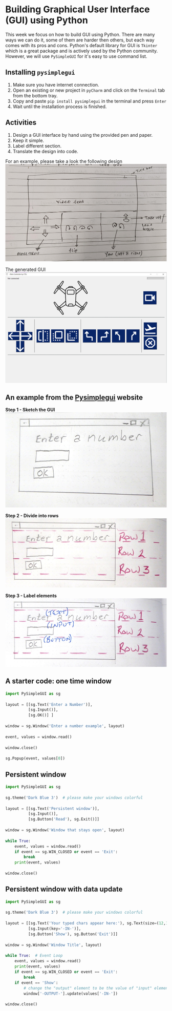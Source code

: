 # Building Graphical User Interface (GUI) using Python

This week we focus on how to build GUI using Python. There are many ways we can do it, some of them are harder then others, 
but each way comes with its pros and cons. Python's default library for GUI is `Tkinter` which is a great package and is actively used by the Python community. However, we will use `PySimpleGUI` for it's easy to use command list.

## Installing `pysimplegui`
1. Make sure you have internet connection.
2. Open an existing or new project in `pyCharm` and click on the `Terminal` tab from the bottom tray.
3. Copy and paste `pip install pysimplegui` in the terminal and press `Enter`
4. Wait until the installation process is finished.

## Activities
1. Design a GUI interface by hand using the provided pen and paper.
2. Keep it simple.
3. Label different section.
4. Translate the design into code.

For an example, please take a look the following design
![hand design](../media/hand-design.jpg)

The generated GUI
![generated GUI](../media/drone-screenshot.png)

## An example from the [Pysimplegui](https://pysimplegui.readthedocs.io/en/latest/) website
**Step 1 - Sketch the GUI**
![sketch GUI](../media/sketch.jpg)

**Step 2 - Divide into rows**
![rows](../media/rows.jpg)

**Step 3 - Label elements**
![label](../media/label.jpg)


## A starter code: one time window

```python
import PySimpleGUI as sg

layout = [[sg.Text('Enter a Number')],
          [sg.Input()],
          [sg.OK()] ]

window = sg.Window('Enter a number example', layout)

event, values = window.read()

window.close()

sg.Popup(event, values[0])
```

## Persistent window
```python
import PySimpleGUI as sg

sg.theme('Dark Blue 3')  # please make your windows colorful

layout = [[sg.Text('Persistent window')],
          [sg.Input()],
          [sg.Button('Read'), sg.Exit()]]

window = sg.Window('Window that stays open', layout)

while True:
    event, values = window.read()
    if event == sg.WIN_CLOSED or event == 'Exit':
        break
    print(event, values)

window.close()
```

## Persistent window with data update
```python
import PySimpleGUI as sg

sg.theme('Dark Blue 3')  # please make your windows colorful

layout = [[sg.Text('Your typed chars appear here:'), sg.Text(size=(12,1), key='-OUTPUT-')],
          [sg.Input(key='-IN-')],
          [sg.Button('Show'), sg.Button('Exit')]]

window = sg.Window('Window Title', layout)

while True:  # Event Loop
    event, values = window.read()
    print(event, values)
    if event == sg.WIN_CLOSED or event == 'Exit':
        break
    if event == 'Show':
        # change the "output" element to be the value of "input" element
        window['-OUTPUT-'].update(values['-IN-'])

window.close()
```
